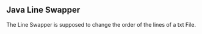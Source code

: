 ## Java Line Swapper ##

The Line Swapper is supposed to change the order of the lines of a txt File.


